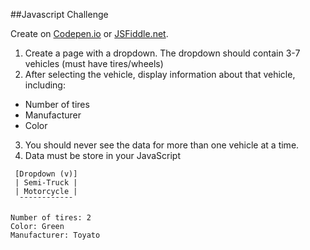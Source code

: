 
##Javascript Challenge

Create on [Codepen.io](http://codepen.io) or [JSFiddle.net](http://jsfiddle.net).

1. Create a page with a dropdown. The dropdown should contain 3-7 vehicles (must have tires/wheels)
2. After selecting the vehicle, display information about that vehicle, including:
 * Number of tires
 * Manufacturer
 * Color
3. You should never see the data for more than one vehicle at a time.
4. Data must be store in your JavaScript

```
 [Dropdown (v)]
 | Semi-Truck |
 | Motorcycle |
  ¯¯¯¯¯¯¯¯¯¯¯¯

Number of tires: 2
Color: Green
Manufacturer: Toyato
```
